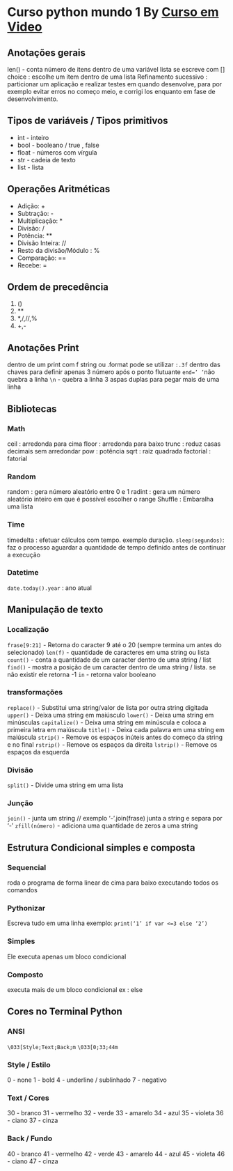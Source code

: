 # Curso python mundo 1 By [Curso em Video](https://cursoemvideo.com)
## Anotações gerais
len() - conta número de itens dentro de uma variável
lista se escreve com []
choice : escolhe um item dentro de uma lista
Refinamento sucessivo : particionar um aplicação e realizar testes em quando desenvolve, para por exemplo evitar erros no começo meio, e corrigi los enquanto em fase de desenvolvimento.
## Tipos de variáveis / Tipos primitivos
 * int - inteiro
* bool - booleano / true , false
* float - números com vírgula
* str - cadeia de texto
* list - lista
## Operações Aritméticas
* Adição: +
* Subtração: -
* Multiplicação: *
* Divisão: /
* Potência: **
* Divisão Inteira: //
* Resto da divisão/Módulo : %
* Comparação: ==
* Recebe: =


## Ordem de precedência
1. ()
1. **
1. *,/,//,%
1. +,-
## Anotações Print
dentro de um print com f string ou .format pode se utilizar ```:.3f``` dentro das chaves para definir apenas 3 número após o ponto flutuante
```end=’ ’```não quebra a linha
```\n``` - quebra a linha
3 aspas duplas para pegar mais de uma linha

## Bibliotecas
### Math
ceil : arredonda para cima
floor : arredonda para baixo
trunc : reduz casas decimais sem arredondar
pow : potência
sqrt : raiz quadrada
factorial : fatorial
### Random
random : gera número aleatório entre  0 e 1
radint : gera um número aleatório inteiro em que é possível escolher o range
Shuffle : Embaralha uma lista
### Time
timedelta : efetuar cálculos com tempo. exemplo duração.
```sleep(segundos)```: faz o processo aguardar a quantidade de tempo definido antes de continuar a execução
### Datetime
```date.today().year``` : ano atual




## Manipulação de texto
### Localização
```frase[9:21]``` - Retorna do caracter 9 até o 20 (sempre termina um antes do selecionado)
```len(f)``` - quantidade de caracteres em uma string ou lista
```count()``` - conta a quantidade de um caracter dentro de uma string / list
```find()``` - mostra a posição de um caracter dentro de uma string / lista. se não existir ele retorna -1
```in``` - retorna valor booleano
 
### transformações

```replace()``` - Substitui uma string/valor de lista por outra string digitada
```upper()``` - Deixa uma string em maiúsculo
```lower()``` - Deixa uma string em minúsculas
```capitalize()``` - Deixa uma string em minúscula e coloca a primeira letra em maiúscula
```title()``` - Deixa cada palavra em uma string em maiúscula
```strip()``` - Remove os espaços inúteis antes do começo da string e no final
```rstrip()``` - Remove os espaços da direita
```lstrip()``` - Remove os espaços da esquerda
### Divisão
```split()``` - Divide uma string em uma lista
### Junção
```join()``` - junta um string // exemplo ‘-’.join(frase) junta a string e separa por ‘-’
```zfill(número)``` - adiciona uma quantidade de zeros a uma string
## Estrutura Condicional simples e composta
### Sequencial
roda o programa de forma linear de cima para baixo executando todos os comandos
### Pythonizar
Escreva tudo em uma linha exemplo: ```print(‘1’ if var <=3 else ‘2’)```
### Simples
Ele executa apenas um bloco condicional
### Composto
executa mais de um bloco condicional ex : else
## Cores no Terminal Python
### ANSI
```\033[Style;Text;Back;m```
```\033[0;33;44m```
### Style  / Estilo
0 - none
1 - bold
4 - underline / sublinhado
7 - negativo
### Text / Cores
30 - branco
31 - vermelho
32 - verde
33 - amarelo
34 - azul
35 - violeta
36 - ciano
37 - cinza
### Back / Fundo
40 - branco
41 - vermelho
42 - verde
43 - amarelo
44 - azul
45 - violeta
46 - ciano
47 - cinza
